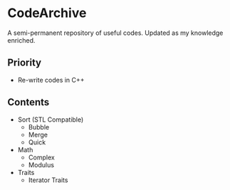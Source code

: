 # CodeArchive

A semi-permanent repository of useful codes. Updated as my knowledge enriched.

## Priority

* Re-write codes in C++

## Contents

* Sort (STL Compatible)
    * Bubble
    * Merge
    * Quick
* Math
    * Complex
    * Modulus
* Traits
    * Iterator Traits
